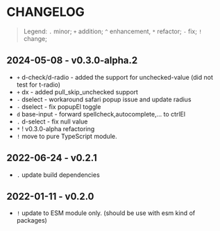 # CHANGELOG

> Legend: `.` minor; `+` addition; `^` enhancement, `*` refactor; `-` fix; `!` change; 

## 2024-05-08 - v0.3.0-alpha.2

- `+` d-check/d-radio - added the support for unchecked-value (did not test for t-radio)
- `+` dx - added pull_skip_unchecked support
- `-` dselect - workaround safari popup issue and update radius
- `-` dselect - fix popupEl toggle
- `d` base-input - forward spellcheck,autocomplete,... to ctrlEl
- `.` d-select - fix null value
- `*` ! v0.3.0-alpha refactoring
- `!` move to pure TypeScript module. 

## 2022-06-24 - v0.2.1

- `.` update build dependencies

## 2022-01-11 - v0.2.0

- `!` update to ESM module only. (should be use with esm kind of packages)